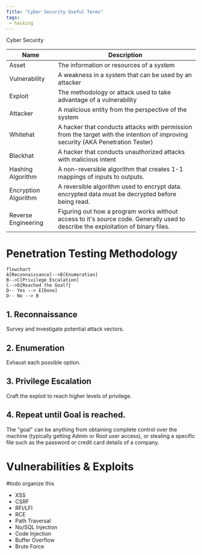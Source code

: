```yaml
---
Title: "Cyber Security Useful Terms"
tags:
 - hacking
---
```

Cyber Security 


|Name|Description|
|-|-|
|Asset|The information or resources of a system|
|Vulnerability|A weakness in a system that can be used by an attacker|
|Exploit|The methodology or attack used to take advantage of a vulnerability|
|Attacker|A malicious entity from the perspective of the system|
|Whitehat|A hacker that conducts attacks with permission from the target with the intention of improving security (AKA Penetration Tester)|
|Blackhat|A hacker that conducts unauthorized attacks with malicious intent|
|Hashing Algorithm|A non-reversible algorithm that creates 1-1 mappings of inputs to outputs.|
|Encryption Algorithm|A reversible algorithm used to encrypt data. encrypted data must be decrypted before being read.|
|Reverse Engineering|Figuring out how a program works without access to it's source code. Generally used to describe the exploitation of binary files.|


# Penetration Testing Methodology

```mermaid
flowchart
A[Reconnaissance]-->B[Enumeration]
B-->C[Privilege Escalation]
C-->D{Reached the Goal?}
D-- Yes --> E[Done]
D-- No --> B
```

## 1. Reconnaissance

Survey and investigate potential attack vectors.

## 2. Enumeration

Exhaust each possible option.

## 3. Privilege Escalation

Craft the exploit to reach higher levels of privilege.

## 4. Repeat until Goal is reached.
The "goal" can be anything from obtaining complete control over the machine (typically getting Admin or Root user access), or stealing a specific file such as the password or credit card details of a company.


# Vulnerabilities & Exploits

#todo organize this

- XSS
- CSRF
- RFI/LFI
- RCE
- Path Traversal
- No/SQL Injection
- Code Injection
- Buffer Overflow
- Brute Force